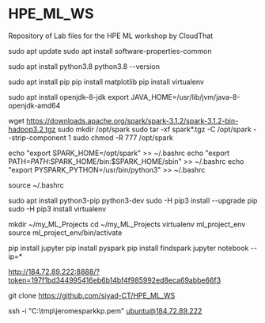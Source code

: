 # HPE_ML_WS
Repository of Lab files for the HPE ML workshop by CloudThat

sudo apt update
sudo apt install software-properties-common



sudo apt install python3.8
python3.8 --version



sudo apt install pip
pip install matplotlib
pip install virtualenv



sudo apt install openjdk-8-jdk
export JAVA_HOME=/usr/lib/jvm/java-8-openjdk-amd64



wget https://downloads.apache.org/spark/spark-3.1.2/spark-3.1.2-bin-hadoop3.2.tgz
sudo mkdir /opt/spark
sudo tar -xf spark*.tgz -C /opt/spark --strip-component 1
sudo chmod -R 777 /opt/spark



echo "export SPARK_HOME=/opt/spark" >> ~/.bashrc
echo "export PATH=$PATH:$SPARK_HOME/bin:$SPARK_HOME/sbin" >> ~/.bashrc
echo "export PYSPARK_PYTHON=/usr/bin/python3" >> ~/.bashrc



source ~/.bashrc



sudo apt install python3-pip python3-dev
sudo -H pip3 install --upgrade pip
sudo -H pip3 install virtualenv



mkdir ~/my_ML_Projects
cd ~/my_ML_Projects
virtualenv ml_project_env
source ml_project_env/bin/activate



pip install jupyter
pip install pyspark
pip install findspark
jupyter notebook --ip=*


http://184.72.89.222:8888/?token=197f1bd344995416eb6b14bf4f985992ed8eca69abbe66f3



git clone https://github.com/siyad-CT/HPE_ML_WS

ssh -i "C:\tmp\jeromesparkkp.pem" ubuntu@184.72.89.222
